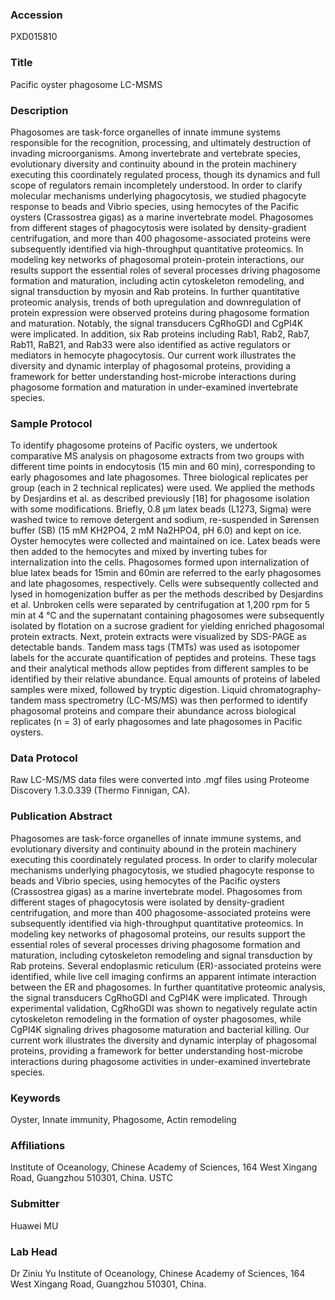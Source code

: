 ### Accession
PXD015810

### Title
Pacific oyster phagosome LC-MSMS

### Description
Phagosomes are task-force organelles of innate immune systems responsible for the recognition, processing, and ultimately destruction of invading microorganisms. Among invertebrate and vertebrate species, evolutionary diversity and continuity abound in the protein machinery executing this coordinately regulated process, though its dynamics and full scope of regulators remain incompletely understood. In order to clarify molecular mechanisms underlying phagocytosis, we studied phagocyte response to beads and Vibrio species, using hemocytes of the Pacific oysters (Crassostrea gigas) as a marine invertebrate model. Phagosomes from different stages of phagocytosis were isolated by density-gradient centrifugation, and more than 400 phagosome-associated proteins were subsequently identified via high-throughput quantitative proteomics. In modeling key networks of phagosomal protein-protein interactions, our results support the essential roles of several processes driving phagosome formation and maturation, including actin cytoskeleton remodeling, and signal transduction by myosin and Rab proteins. In further quantitative proteomic analysis, trends of both upregulation and downregulation of protein expression were observed proteins during phagosome formation and maturation. Notably, the signal transducers CgRhoGDI and CgPI4K were implicated. In addition, six Rab proteins including Rab1, Rab2, Rab7, Rab11, RaB21, and Rab33 were also identified as active regulators or mediators in hemocyte phagocytosis. Our current work illustrates the diversity and dynamic interplay of phagosomal proteins, providing a framework for better understanding host-microbe interactions during phagosome formation and maturation in under-examined invertebrate species.

### Sample Protocol
To identify phagosome proteins of Pacific oysters, we undertook comparative MS analysis on phagosome extracts from two groups with different time points in endocytosis (15 min and 60 min), corresponding to early phagosomes and late phagosomes. Three biological replicates per group (each in 2 technical replicates) were used. We applied the methods by Desjardins et al. as described previously [18] for phagosome isolation with some modifications. Briefly, 0.8 µm latex beads (L1273, Sigma) were washed twice to remove detergent and sodium, re-suspended in Sørensen buffer (SB) (15 mM KH2PO4, 2 mM Na2HPO4, pH 6.0) and kept on ice. Oyster hemocytes were collected and maintained on ice. Latex beads were then added to the hemocytes and mixed by inverting tubes for internalization into the cells. Phagosomes formed upon internalization of blue latex beads for 15min and 60min are referred to the early phagosomes and late phagosomes, respectively. Cells were subsequently collected and lysed in homogenization buffer as per the methods described by Desjardins et al. Unbroken cells were separated by centrifugation at 1,200 rpm for 5 min at 4 ℃ and the supernatant containing phagosomes were subsequently isolated by flotation on a sucrose gradient for yielding enriched phagosomal protein extracts. Next, protein extracts were visualized by SDS-PAGE as detectable bands. Tandem mass tags (TMTs) was used as isotopomer labels for the accurate quantification of peptides and proteins. These tags and their analytical methods allow peptides from different samples to be identified by their relative abundance. Equal amounts of proteins of labeled samples were mixed, followed by tryptic digestion. Liquid chromatography-tandem mass spectrometry (LC-MS/MS) was then performed to identify phagosomal proteins and compare their abundance across biological replicates (n = 3) of early phagosomes and late phagosomes in Pacific oysters.

### Data Protocol
Raw LC-MS/MS data files were converted into .mgf files using Proteome Discovery 1.3.0.339 (Thermo Finnigan, CA).

### Publication Abstract
Phagosomes are task-force organelles of innate immune systems, and evolutionary diversity and continuity abound in the protein machinery executing this coordinately regulated process. In order to clarify molecular mechanisms underlying phagocytosis, we studied phagocyte response to beads and Vibrio species, using hemocytes of the Pacific oysters (Crassostrea gigas) as a marine invertebrate model. Phagosomes from different stages of phagocytosis were isolated by density-gradient centrifugation, and more than 400 phagosome-associated proteins were subsequently identified via high-throughput quantitative proteomics. In modeling key networks of phagosomal proteins, our results support the essential roles of several processes driving phagosome formation and maturation, including cytoskeleton remodeling and signal transduction by Rab proteins. Several endoplasmic reticulum (ER)-associated proteins were identified, while live cell imaging confirms an apparent intimate interaction between the ER and phagosomes. In further quantitative proteomic analysis, the signal transducers CgRhoGDI and CgPI4K were implicated. Through experimental validation, CgRhoGDI was shown to negatively regulate actin cytoskeleton remodeling in the formation of oyster phagosomes, while CgPI4K signaling drives phagosome maturation and bacterial killing. Our current work illustrates the diversity and dynamic interplay of phagosomal proteins, providing a framework for better understanding host-microbe interactions during phagosome activities in under-examined invertebrate species.

### Keywords
Oyster, Innate immunity, Phagosome, Actin remodeling

### Affiliations
Institute of Oceanology, Chinese Academy of Sciences, 164 West Xingang Road, Guangzhou 510301, China.
USTC

### Submitter
Huawei MU

### Lab Head
Dr Ziniu Yu
Institute of Oceanology, Chinese Academy of Sciences, 164 West Xingang Road, Guangzhou 510301, China.


